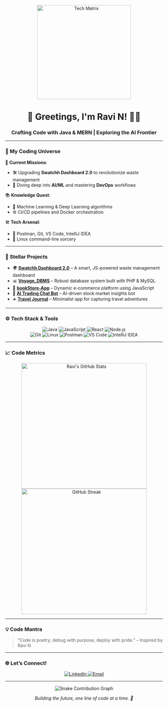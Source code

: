 <p align="center">
  <img src="https://media.giphy.com/media/l3nWhI38IWDofyDrW/giphy.gif" alt="Tech Matrix" width="300"/>
</p>

<h1 align="center">🚀 Greetings, I'm Ravi N! 👨‍💻</h1>
<h3 align="center">Crafting Code with Java & MERN | Exploring the AI Frontier</h3>

---

### 🌌 My Coding Universe

🔧 **Current Missions**:
- 🛠️ Upgrading **Swatchh Dashboard 2.0** to revolutionize waste management
- 🤖 Diving deep into **AI/ML** and mastering **DevOps** workflows

📚 **Knowledge Quest**:
- 🧠 Machine Learning & Deep Learning algorithms
- ⚙️ CI/CD pipelines and Docker orchestration

🛠️ **Tech Arsenal**:
- 🧪 Postman, Git, VS Code, IntelliJ IDEA
- 🐧 Linux command-line sorcery

---

### 🌟 Stellar Projects

- 🌍 [**Swatchh Dashboard 2.0**](https://github.com/ravi-n/Swatchh_Dashboard_2.0) – A smart, JS-powered waste management dashboard
- 📊 [**Voyage_DBMS**](https://github.com/ravi-n/Voyage_DBMS) – Robust database system built with PHP & MySQL
- 🛒 [**bookStore-App**](https://github.com/ravi-n/bookStore-App) – Dynamic e-commerce platform using JavaScript
- 🤖 [**AI Trading Chat Bot**](https://github.com/ravi-n/AI-Trading-Chat-Bot) – AI-driven stock market insights bot
- ✈️ [**Travel Journal**](https://github.com/ravi-n/Travel-Journal) – Minimalist app for capturing travel adventures

---

### ⚙️ Tech Stack & Tools

<p align="center">
  <img src="https://img.shields.io/badge/Java-%23ED8B00.svg?style=flat-square&logo=java&logoColor=white" alt="Java"/>
  <img src="https://img.shields.io/badge/JavaScript-%23F7DF1E.svg?style=flat-square&logo=javascript&logoColor=black" alt="JavaScript"/>
  <img src="https://img.shields.io/badge/React-%2320232A.svg?style=flat-square&logo=react&logoColor=%2361DAFB" alt="React"/>
  <img src="https://img.shields.io/badge/Node.js-%23339933.svg?style=flat-square&logo=nodedotjs&logoColor=white" alt="Node.js"/>
  <br/>
  <img src="https://img.shields.io/badge/Git-%23F05032.svg?style=flat-square&logo=git&logoColor=white" alt="Git"/>
  <img src="https://img.shields.io/badge/Linux-%23FCC624.svg?style=flat-square&logo=linux&logoColor=black" alt="Linux"/>
  <img src="https://img.shields.io/badge/Postman-%23FF6C37.svg?style=flat-square&logo=postman&logoColor=white" alt="Postman"/>
  <img src="https://img.shields.io/badge/VS_Code-%23007ACC.svg?style=flat-square&logo=visual-studio-code&logoColor=white" alt="VS Code"/>
  <img src="https://img.shields.io/badge/IntelliJ_IDEA-%23000000.svg?style=flat-square&logo=intellij-idea&logoColor=white" alt="IntelliJ IDEA"/>
</p>

---

### 📈 Code Metrics

<p align="center">
  <img src="https://github-readme-stats.vercel.app/api?username=ravi-n&show_icons=true&theme=monokai&hide_border=true" alt="Ravi's GitHub Stats" width="400"/>
  <img src="https://streak-stats.demolab.com?user=ravi-n&theme=monokai&hide_border=true" alt="GitHub Streak" width="400"/>
</p>

---

### 💡 Code Mantra

> “Code is poetry; debug with purpose, deploy with pride.” – Inspired by Ravi N

---

### 🌐 Let’s Connect!

<p align="center">
  <a href="https://linkedin.com/in/your-profile">
    <img src="https://img.shields.io/badge/LinkedIn-%230077B5.svg?style=flat-square&logo=linkedin&logoColor=white" alt="LinkedIn"/>
  </a>
  <a href="mailto:your.email@example.com">
    <img src="https://img.shields.io/badge/Email-%23D14836.svg?style=flat-square&logo=gmail&logoColor=white" alt="Email"/>
  </a>
</p>

---

<p align="center">
  <img src="https://github.com/ravi-n/ravi-n/blob/output/github-contribution-grid-snake.svg" alt="Snake Contribution Graph"/>
</p>

<p align="center">
  <em>Building the future, one line of code at a time. 🚀</em>
</p>
